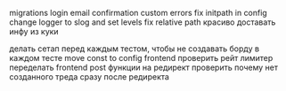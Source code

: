 migrations
login email confirmation
custom errors
fix initpath in config
change logger to slog and set levels
fix relative path
красиво доставать инфу из куки

делать сетап перед каждым тестом, чтобы не создавать борду в каждом тесте
move const to config frontend
проверить рейт лимитер
переделать frontend post функции на редирект
проверить почему нет созданного треда сразу после редиректа